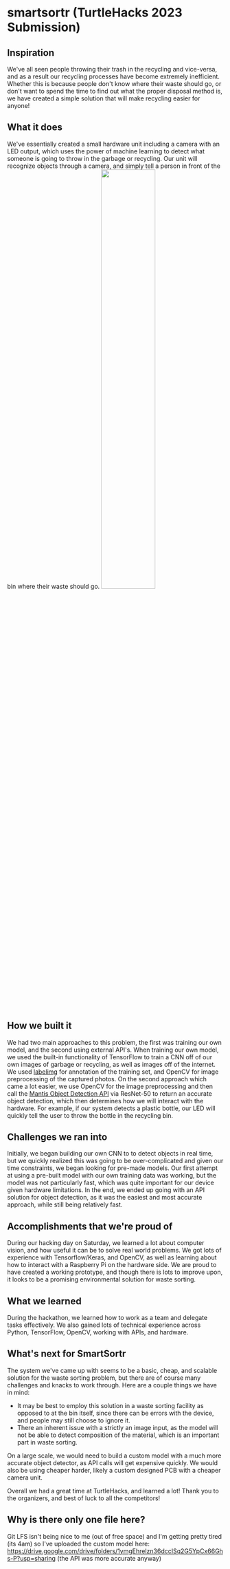 # smartsortr (TurtleHacks 2023 Submission)

## Inspiration
We've all seen people throwing their trash in the recycling and vice-versa, and as a result our recycling processes have become extremely inefficient. Whether this is because people don't know where their waste should go, or don't want to spend the time to find out what the proper disposal method is, we have created a simple solution that will make recycling easier for anyone!
## What it does
We've essentially created a small hardware unit including a camera with an LED output, which uses the power of machine learning to detect what someone is going to throw in the garbage or recycling. Our unit will recognize objects through a camera, and simply tell a person in front of the bin where their waste should go.
[<img src="https://i.ibb.co/60jT2Xp/Screenshot-2023-05-14-at-4-27-46-AM.png" width="50%">](https://www.youtube.com/watch?v=eiyIssjg2K0 "SmartSortr")
## How we built it
We had two main approaches to this problem, the first was training our own model, and the second using external API's. When training our own model, we used the built-in functionality of TensorFlow to train a CNN off of our own images of garbage or recycling, as well as images off of the internet. We used [labelimg](https://github.com/heartexlabs/labelImg) for annotation of the training set, and OpenCV for image preprocessing of the captured photos. On the second approach which came a lot easier, we use OpenCV for the image preprocessing and then call the [Mantis Object Detection API](https://rapidapi.com/ja/mantis-object-detection-mantis-object-detection-default/api/mantis-object-detection/) via ResNet-50 to return an accurate object detection, which then determines how we will interact with the hardware. For example, if our system detects a plastic bottle, our LED will quickly tell the user to throw the bottle in the recycling bin.
## Challenges we ran into
Initially, we began building our own CNN to to detect objects in real time, but we quickly realized this was going to be over-complicated and given our time constraints, we began looking for pre-made models. Our first attempt at using a pre-built model with our own training data was working, but the model was not particularly fast, which was quite important for our device given hardware limitations. In the end, we ended up going with an API solution for object detection, as it was the easiest and most accurate approach, while still being relatively fast.
## Accomplishments that we're proud of
During our hacking day on Saturday, we learned a lot about computer vision, and how useful it can be to solve real world problems. We got lots of experience with Tensorflow/Keras, and OpenCV, as well as learning about how to interact with a Raspberry Pi on the hardware side. We are proud to have created a working prototype, and though there is lots to improve upon, it looks to be a promising environmental solution for waste sorting.
## What we learned
During the hackathon, we learned how to work as a team and delegate tasks effectively. We also gained lots of technical experience across Python, TensorFlow, OpenCV, working with APIs, and hardware.
## What's next for SmartSortr
The system we've came up with seems to be a basic, cheap, and scalable solution for the waste sorting problem, but there are of course many challenges and knacks to work through. Here are a couple things we have in mind:

- It may be best to employ this solution in a waste sorting facility as opposed to at the bin itself, since there can be errors with the device, and people may still choose to ignore it. 
- There an inherent issue with a strictly an image input, as the model will not be able to detect composition of the material, which is an important part in waste sorting.

On a large scale, we would need to build a custom model with a much more accurate object detector, as API calls will get expensive quickly. We would also be using cheaper harder, likely a custom designed PCB with a cheaper camera unit.

Overall we had a great time at TurtleHacks, and learned a lot! Thank you to the organizers, and best of luck to all the competitors!

## Why is there only one file here?

Git LFS isn't being nice to me (out of free space) and I'm getting pretty tired (its 4am) so I've uploaded the custom model here: https://drive.google.com/drive/folders/1ymgEhrelzn36dccISq2G5YpCx66Ghs-P?usp=sharing (the API was more accurate anyway)
